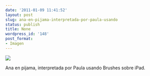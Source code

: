 ```yaml
---
date: '2011-01-09 11:41:52'
layout: post
slug: ana-en-pijama-interpretada-por-paula-usando
status: publish
title: None
wordpress_id: '148'
post_format:
- Imagen
---
```


![](http://jjdenis.files.wordpress.com/2012/04/tumblr_ler4ds8ire1qzqnl8o1_1280.png)

Ana en pijama, interpretada por Paula usando Brushes sobre iPad.
